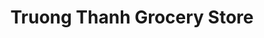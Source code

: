 ---
title: "Truong Thanh Grocery Store"
url: /minneapolis/truong-thanh-grocery-store/
shop: Supermarkt
---